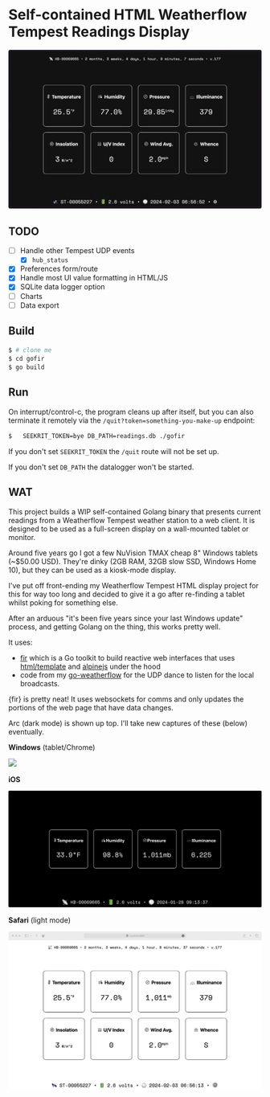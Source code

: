 # Self-contained HTML Weatherflow Tempest Readings Display

![](imgs/arc.png)

## TODO

- [ ] Handle other Tempest UDP events
  - [X] `hub_status` 
- [X] Preferences form/route
- [X] Handle most UI value formatting in HTML/JS
- [X] SQLite data logger option
- [ ] Charts
- [ ] Data export

## Build

```bash
$ # clone me
$ cd gofir
$ go build
```

## Run

On interrupt/control-c, the program cleans up after itself, but you can also terminate it remotely via the `/quit?token=something-you-make-up` endpoint:

```bash
$   SEEKRIT_TOKEN=bye DB_PATH=readings.db ./gofir
```

If you don't set `SEEKRIT_TOKEN` the `/quit` route will not be set up.

If you don't set `DB_PATH` the datalogger won't be started.

## WAT

This project builds a WIP self-contained Golang binary that presents current readings from a Weatherflow Tempest weather station to a web client. It is designed to be used as a full-screen display on a wall-mounted tablet or monitor.

Around five years go I got a few NuVision TMAX cheap 8" Windows tablets (~$50.00 USD). They're dinky (2GB RAM, 32GB slow SSD, Windows Home 10), but they can be used as a kiosk-mode display.

I've put off front-ending my Weatherflow Tempest HTML display project for this for way too long and decided to give it a go after re-finding a tablet whilst poking for something else.

After an arduous "it's been five years since your last Windows update" process, and getting Golang on the thing, this works pretty well.

It uses:

- [fir](https://github.com/livefir/fir/) which is a Go toolkit to build reactive web interfaces that uses [html/template](https://pkg.go.dev/html/template) and [alpinejs](https://alpinejs.dev/) under the hood
- code from my [go-weatherflow](https://github.com/hrbrmstr/go-weatherflow) for the UDP dance to listen for the local broadcasts.

{fir} is pretty neat! It uses websockets for comms and only updates the portions of the web page that have data changes.

Arc (dark mode) is shown up top. I'll take new captures of these (below) eventually.

**Windows** (tablet/Chrome)

![](imgs/tablet.png)

**iOS**

![](imgs/iphone.jpg)

**Safari** (light mode)

![](imgs/safari.png)

